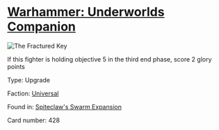 # [Warhammer: Underworlds Companion](https://guidokessels.github.io/wh-underworlds)

  

![The Fractured Key](https://warhammerunderworlds.com/wp-content/uploads/sites/6/2018/02/428_ENG.png)

If this fighter is holding objective 5 in the third end phase, score 2 glory points

Type: Upgrade

Faction: [Universal](https://guidokessels.github.io/wh-underworlds/factions/universal.md)

Found in: [Spiteclaw's Swarm Expansion](https://guidokessels.github.io/wh-underworlds/locations/spiteclaws-swarm-expansion.md)

Card number: 428
